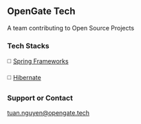 ## OpenGate Tech

A team contributing to Open Source Projects

### Tech Stacks

:white_medium_square: [Spring Frameworks](https://projects.spring.io/spring-framework/)

:white_medium_square: [Hibernate](http://hibernate.org/)


### Support or Contact

[tuan.nguyen@opengate.tech](mailto:tuan.nguyen@opengate.tech)
